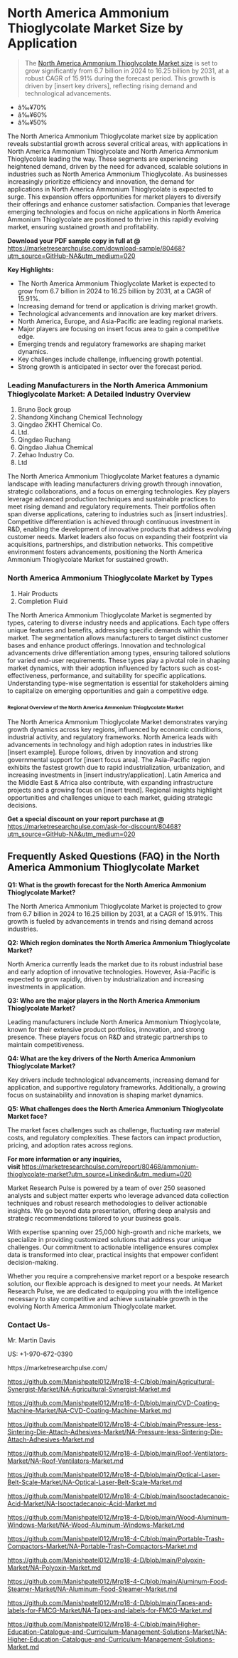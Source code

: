 <h1>North America Ammonium Thioglycolate Market&nbsp;Size by Application</h1><blockquote><p>The <a href="https://marketresearchpulse.com/download-sample/80468?utm_source=GitHub-NA&amp;utm_medium=020">North America Ammonium Thioglycolate Market size</a> is set to grow significantly from 6.7 billion in 2024 to 16.25 billion by 2031, at a robust CAGR of 15.91% during the forecast period. This growth is driven by [insert key drivers], reflecting rising demand and technological advancements.</p></blockquote><ul><li>â‰¥70%<li> â‰¥60%<li> â‰¥50%</li></ul><p>The North America Ammonium Thioglycolate market size by application reveals substantial growth across several critical areas, with applications in North America Ammonium Thioglycolate and North America Ammonium Thioglycolate leading the way. These segments are experiencing heightened demand, driven by the need for advanced, scalable solutions in industries such as North America Ammonium Thioglycolate. As businesses increasingly prioritize efficiency and innovation, the demand for applications in North America Ammonium Thioglycolate is expected to surge. This expansion offers opportunities for market players to diversify their offerings and enhance customer satisfaction. Companies that leverage emerging technologies and focus on niche applications in North America Ammonium Thioglycolate are positioned to thrive in this rapidly evolving market, ensuring sustained growth and profitability.</p><p><strong>Download your PDF sample copy in full at @ </strong><a href="https://marketresearchpulse.com/download-sample/80468?utm_source=GitHub-NA&amp;utm_medium=020">https://marketresearchpulse.com/download-sample/80468?utm_source=GitHub-NA&amp;utm_medium=020</a></p><p><strong>Key Highlights: </strong></p><ul><li>The North America Ammonium Thioglycolate Market is expected to grow from 6.7 billion in 2024 to 16.25 billion by 2031, at a CAGR of 15.91%.</li><li>Increasing demand for trend or application is driving market growth.</li><li>Technological advancements and innovation are key market drivers.</li><li>North America, Europe, and Asia-Pacific are leading regional markets.</li><li>Major players are focusing on insert focus area to gain a competitive edge.</li><li>Emerging trends and regulatory frameworks are shaping market dynamics.</li><li>Key challenges include challenge, influencing growth potential.</li><li>Strong growth is anticipated in sector over the forecast period.</li></ul><h3>Leading Manufacturers in the North America Ammonium Thioglycolate Market: A Detailed Industry Overview</h3><ol><li>Bruno Bock group</li><li>Shandong Xinchang Chemical Technology</li><li>Qingdao ZKHT Chemical Co.</li><li>Ltd.</li><li>Qingdao Ruchang</li><li>Qingdao Jiahua Chemical</li><li>Zehao Industry Co.</li><li>Ltd</li></ol><div class="flex max-w-full flex-col flex-grow"><div class="min-h-8 text-message flex w-full flex-col items-end gap-2 whitespace-normal break-words [.text-message+&amp;]:mt-5" dir="auto" data-message-author-role="assistant" data-message-id="fd8432e4-4910-450d-b182-61b7bfb0a01f" data-message-model-slug="gpt-4o"><div class="flex w-full flex-col gap-1 empty:hidden first:pt-[3px]"><div class="markdown prose w-full break-words dark:prose-invert light"><p>The North America Ammonium Thioglycolate Market features a dynamic landscape with leading manufacturers driving growth through innovation, strategic collaborations, and a focus on emerging technologies. Key players leverage advanced production techniques and sustainable practices to meet rising demand and regulatory requirements. Their portfolios often span diverse applications, catering to industries such as [insert industries]. Competitive differentiation is achieved through continuous investment in R&amp;D, enabling the development of innovative products that address evolving customer needs. Market leaders also focus on expanding their footprint via acquisitions, partnerships, and distribution networks. This competitive environment fosters advancements, positioning the North America Ammonium Thioglycolate Market for sustained growth.</p></div></div></div></div><h3>North America Ammonium Thioglycolate Market by Types</h3><ol><li>Hair Products<li> Completion Fluid</li></ol><div class="flex max-w-full flex-col flex-grow"><div class="min-h-8 text-message flex w-full flex-col items-end gap-2 whitespace-normal break-words [.text-message+&amp;]:mt-5" dir="auto" data-message-author-role="assistant" data-message-id="084470be-0bb7-4664-bddf-5156b4f41249" data-message-model-slug="gpt-4o-mini"><div class="flex w-full flex-col gap-1 empty:hidden first:pt-[3px]"><div class="markdown prose w-full break-words dark:prose-invert light"><p>The North America Ammonium Thioglycolate Market is segmented by types, catering to diverse industry needs and applications. Each type offers unique features and benefits, addressing specific demands within the market. The segmentation allows manufacturers to target distinct customer bases and enhance product offerings. Innovation and technological advancements drive differentiation among types, ensuring tailored solutions for varied end-user requirements. These types play a pivotal role in shaping market dynamics, with their adoption influenced by factors such as cost-effectiveness, performance, and suitability for specific applications. Understanding type-wise segmentation is essential for stakeholders aiming to capitalize on emerging opportunities and gain a competitive edge.</p></div></div></div></div><h3><span style="font-size: 11px;">Regional Overview of the North America Ammonium Thioglycolate Market</span></h3><div class="flex max-w-full flex-col flex-grow"><div class="min-h-8 text-message flex w-full flex-col items-end gap-2 whitespace-normal break-words [.text-message+&amp;]:mt-5" dir="auto" data-message-author-role="assistant" data-message-id="e9038762-ce64-4e30-91c9-9bd413514231" data-message-model-slug="gpt-4o-mini"><div class="flex w-full flex-col gap-1 empty:hidden first:pt-[3px]"><div class="markdown prose w-full break-words dark:prose-invert light"><p>The North America Ammonium Thioglycolate Market demonstrates varying growth dynamics across key regions, influenced by economic conditions, industrial activity, and regulatory frameworks. North America leads with advancements in technology and high adoption rates in industries like [insert example]. Europe follows, driven by innovation and strong governmental support for [insert focus area]. The Asia-Pacific region exhibits the fastest growth due to rapid industrialization, urbanization, and increasing investments in [insert industry/application]. Latin America and the Middle East &amp; Africa also contribute, with expanding infrastructure projects and a growing focus on [insert trend]. Regional insights highlight opportunities and challenges unique to each market, guiding strategic decisions.</p></div></div></div></div><p><strong>Get a special discount on your report purchase at @ </strong><a href="https://marketresearchpulse.com/ask-for-discount/80468?utm_source=GitHub-NA&amp;utm_medium=020">https://marketresearchpulse.com/ask-for-discount/80468?utm_source=GitHub-NA&amp;utm_medium=020</a></p><h2>Frequently Asked Questions (FAQ) in the North America Ammonium Thioglycolate Market</h2><p><strong>Q1: What is the growth forecast for the North America Ammonium Thioglycolate Market?</strong></p><p>The North America Ammonium Thioglycolate Market is projected to grow from 6.7 billion in 2024 to 16.25 billion by 2031, at a CAGR of 15.91%. This growth is fueled by advancements in trends and rising demand across industries.</p><p><strong>Q2: Which region dominates the North America Ammonium Thioglycolate Market?</strong></p><p>North America currently leads the market due to its robust industrial base and early adoption of innovative technologies. However, Asia-Pacific is expected to grow rapidly, driven by industrialization and increasing investments in application.</p><p><strong>Q3: Who are the major players in the North America Ammonium Thioglycolate Market?</strong></p><p>Leading manufacturers include North America Ammonium Thioglycolate, known for their extensive product portfolios, innovation, and strong presence. These players focus on R&amp;D and strategic partnerships to maintain competitiveness.</p><p><strong>Q4: What are the key drivers of the North America Ammonium Thioglycolate Market?</strong></p><p>Key drivers include technological advancements, increasing demand for application, and supportive regulatory frameworks. Additionally, a growing focus on sustainability and innovation is shaping market dynamics.</p><p><strong>Q5: What challenges does the North America Ammonium Thioglycolate Market face?</strong></p><p>The market faces challenges such as challenge, fluctuating raw material costs, and regulatory complexities. These factors can impact production, pricing, and adoption rates across regions.</p><p><strong>For more information or any inquiries, visit&nbsp;</strong><a href="https://marketresearchpulse.com/report/80468/ammonium-thioglycolate-market?utm_source=Linkedin&utm_medium=020">https://marketresearchpulse.com/report/80468/ammonium-thioglycolate-market?utm_source=Linkedin&utm_medium=020</a></p><p>Market Research Pulse is powered by a team of over 250 seasoned analysts and subject matter experts who leverage advanced data collection techniques and robust research methodologies to deliver actionable insights. We go beyond data presentation, offering deep analysis and strategic recommendations tailored to your business goals.</p><p>With expertise spanning over 25,000 high-growth and niche markets, we specialize in providing customized solutions that address your unique challenges. Our commitment to actionable intelligence ensures complex data is transformed into clear, practical insights that empower confident decision-making.</p><p>Whether you require a comprehensive market report or a bespoke research solution, our flexible approach is designed to meet your needs. At Market Research Pulse, we are dedicated to equipping you with the intelligence necessary to stay competitive and achieve sustainable growth in the evolving North America Ammonium Thioglycolate market.</p><h3><strong>Contact Us-</strong></h3><p>Mr. Martin Davis</p><p>US: +1-970-672-0390</p><p>https://marketresearchpulse.com/</p><p><a href="https://github.com/Manishpatel012/Mrp18-4-C/blob/main/Agricultural-Synergist-Market/NA-Agricultural-Synergist-Market.md">https://github.com/Manishpatel012/Mrp18-4-C/blob/main/Agricultural-Synergist-Market/NA-Agricultural-Synergist-Market.md</a></p><p><a href="https://github.com/Manishpatel012/Mrp18-4-D/blob/main/CVD-Coating-Machine-Market/NA-CVD-Coating-Machine-Market.md">https://github.com/Manishpatel012/Mrp18-4-D/blob/main/CVD-Coating-Machine-Market/NA-CVD-Coating-Machine-Market.md</a></p><p><a href="https://github.com/Manishpatel012/Mrp18-4-C/blob/main/Pressure-less-Sintering-Die-Attach-Adhesives-Market/NA-Pressure-less-Sintering-Die-Attach-Adhesives-Market.md">https://github.com/Manishpatel012/Mrp18-4-C/blob/main/Pressure-less-Sintering-Die-Attach-Adhesives-Market/NA-Pressure-less-Sintering-Die-Attach-Adhesives-Market.md</a></p><p><a href="https://github.com/Manishpatel012/Mrp18-4-D/blob/main/Roof-Ventilators-Market/NA-Roof-Ventilators-Market.md">https://github.com/Manishpatel012/Mrp18-4-D/blob/main/Roof-Ventilators-Market/NA-Roof-Ventilators-Market.md</a></p><p><a href="https://github.com/Manishpatel012/Mrp18-4-D/blob/main/Optical-Laser-Belt-Scale-Market/NA-Optical-Laser-Belt-Scale-Market.md">https://github.com/Manishpatel012/Mrp18-4-D/blob/main/Optical-Laser-Belt-Scale-Market/NA-Optical-Laser-Belt-Scale-Market.md</a></p><p><a href="https://github.com/Manishpatel012/Mrp18-4-C/blob/main/Isooctadecanoic-Acid-Market/NA-Isooctadecanoic-Acid-Market.md">https://github.com/Manishpatel012/Mrp18-4-C/blob/main/Isooctadecanoic-Acid-Market/NA-Isooctadecanoic-Acid-Market.md</a></p><p><a href="https://github.com/Manishpatel012/Mrp18-4-D/blob/main/Wood-Aluminum-Windows-Market/NA-Wood-Aluminum-Windows-Market.md">https://github.com/Manishpatel012/Mrp18-4-D/blob/main/Wood-Aluminum-Windows-Market/NA-Wood-Aluminum-Windows-Market.md</a></p><p><a href="https://github.com/Manishpatel012/Mrp18-4-C/blob/main/Portable-Trash-Compactors-Market/NA-Portable-Trash-Compactors-Market.md">https://github.com/Manishpatel012/Mrp18-4-C/blob/main/Portable-Trash-Compactors-Market/NA-Portable-Trash-Compactors-Market.md</a></p><p><a href="https://github.com/Manishpatel012/Mrp18-4-D/blob/main/Polyoxin-Market/NA-Polyoxin-Market.md">https://github.com/Manishpatel012/Mrp18-4-D/blob/main/Polyoxin-Market/NA-Polyoxin-Market.md</a></p><p><a href="https://github.com/Manishpatel012/Mrp18-4-C/blob/main/Aluminum-Food-Steamer-Market/NA-Aluminum-Food-Steamer-Market.md">https://github.com/Manishpatel012/Mrp18-4-C/blob/main/Aluminum-Food-Steamer-Market/NA-Aluminum-Food-Steamer-Market.md</a></p><p><a href="https://github.com/Manishpatel012/Mrp18-4-D/blob/main/Tapes-and-labels-for-FMCG-Market/NA-Tapes-and-labels-for-FMCG-Market.md">https://github.com/Manishpatel012/Mrp18-4-D/blob/main/Tapes-and-labels-for-FMCG-Market/NA-Tapes-and-labels-for-FMCG-Market.md</a></p><p><a href="https://github.com/Manishpatel012/Mrp18-4-C/blob/main/Higher-Education-Catalogue-and-Curriculum-Management-Solutions-Market/NA-Higher-Education-Catalogue-and-Curriculum-Management-Solutions-Market.md">https://github.com/Manishpatel012/Mrp18-4-C/blob/main/Higher-Education-Catalogue-and-Curriculum-Management-Solutions-Market/NA-Higher-Education-Catalogue-and-Curriculum-Management-Solutions-Market.md</a></p>
